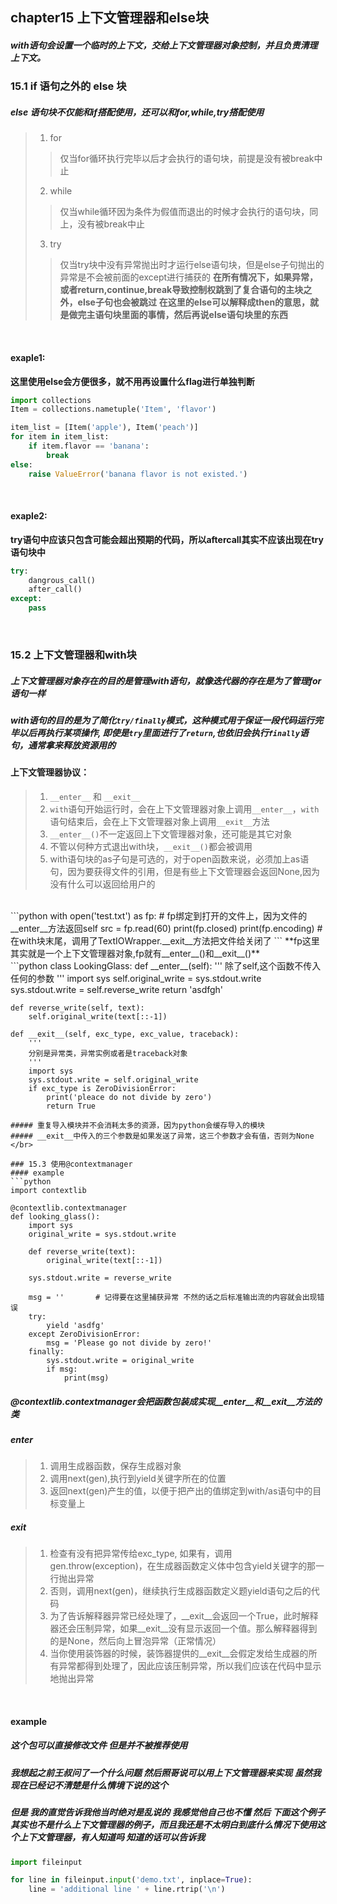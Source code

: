 ## chapter15 上下文管理器和else块

##### with语句会设置一个临时的上下文，交给上下文管理器对象控制，并且负责清理上下文。

### 15.1 if 语句之外的 else 块
##### else 语句块不仅能和if搭配使用，还可以和for,while,try搭配使用
> 1. for
>> 仅当for循环执行完毕以后才会执行的语句块，前提是没有被break中止
> 2. while
>> 仅当while循环因为条件为假值而退出的时候才会执行的语句块，同上，没有被break中止
> 3. try
>> 仅当try块中没有异常抛出时才运行else语句块，但是else子句抛出的异常是不会被前面的except进行捕获的
**在所有情况下，如果异常，或者return,continue,break导致控制权跳到了复合语句的主块之外，else子句也会被跳过**
**在这里的else可以解释成then的意思，就是做完主语句块里面的事情，然后再说else语句块里的东西**
</br>

#### exaple1:
**这里使用else会方便很多，就不用再设置什么flag进行单独判断**
```python
import collections
Item = collections.nametuple('Item', 'flavor')

item_list = [Item('apple'), Item('peach')]
for item in item_list:
    if item.flavor == 'banana':
        break
else:
    raise ValueError('banana flavor is not existed.')
```
</br>

#### exaple2:
**try语句中应该只包含可能会超出预期的代码，所以aftercall其实不应该出现在try语句块中**
```python
try:
    dangrous_call()
    after_call()
except:
    pass
```
</br>

### 15.2 上下文管理器和with块
##### 上下文管理器对象存在的目的是管理with语句，就像迭代器的存在是为了管理for语句一样
##### with语句的目的是为了简化`try/finally`模式，这种模式用于保证一段代码运行完毕以后再执行某项操作, 即使是`try`里面进行了`return`,也依旧会执行`finally`语句，通常拿来释放资源用的

#### 上下文管理器协议：
> 1. `__enter__` 和 `__exit__`
> 2. `with`语句开始运行时，会在上下文管理器对象上调用`__enter__`，`with`语句结束后，会在上下文管理器对象上调用`__exit__`方法
> 3. `__enter__()`不一定返回上下文管理器对象，还可能是其它对象
> 4. 不管以何种方式退出with块，`__exit__()`都会被调用
> 5. with语句块的as子句是可选的，对于open函数来说，必须加上as语句，因为要获得文件的引用，但是有些上下文管理器会返回None,因为没有什么可以返回给用户的
</br>
```python
with open('test.txt') as fp:       # fp绑定到打开的文件上，因为文件的__enter__方法返回self
    src = fp.read(60)
print(fp.closed)
print(fp.encoding)                 # 在with块末尾，调用了TextIOWrapper.__exit__方法把文件给关闭了
```
**fp这里其实就是一个上下文管理器对象,fp就有__enter__()和__exit__()**
</br>
```python
class LookingGlass:
    def __enter__(self):
        '''
        除了self,这个函数不传入任何的参数
        '''
        import sys
        self.original_write = sys.stdout.write
        sys.stdout.write = self.reverse_write
        return 'asdfgh'

    def reverse_write(self, text):
        self.original_write(text[::-1])

    def __exit__(self, exc_type, exc_value, traceback):
        '''
        分别是异常类，异常实例或者是traceback对象
        '''
        import sys
        sys.stdout.write = self.original_write
        if exc_type is ZeroDivisionError:
            print('pleace do not divide by zero')
            return True
```
##### 重复导入模块并不会消耗太多的资源，因为python会缓存导入的模块
##### __exit__中传入的三个参数是如果发送了异常，这三个参数才会有值，否则为None
</br>

### 15.3 使用@contextmanager
#### example
```python
import contextlib

@contextlib.contextmanager
def looking_glass():
    import sys
    original_write = sys.stdout.write

    def reverse_write(text):
        original_write(text[::-1])
    
    sys.stdout.write = reverse_write
    
    msg = ''       # 记得要在这里捕获异常 不然的话之后标准输出流的内容就会出现错误
    try:
        yield 'asdfg'
    except ZeroDivisionError:
        msg = 'Please go not divide by zero!'
    finally:
        sys.stdout.write = original_write
        if msg:
            print(msg)
```
##### @contextlib.contextmanager会把函数包装成实现__enter__和__exit__方法的类
##### __enter__
> 1. 调用生成器函数，保存生成器对象
> 2. 调用next(gen),执行到yield关键字所在的位置
> 3. 返回next(gen)产生的值，以便于把产出的值绑定到with/as语句中的目标变量上
##### __exit__
> 1. 检查有没有把异常传给exc_type, 如果有，调用gen.throw(exception)，在生成器函数定义体中包含yield关键字的那一行抛出异常
> 2. 否则，调用next(gen)，继续执行生成器函数定义题yield语句之后的代码
> 3. 为了告诉解释器异常已经处理了，__exit__会返回一个True，此时解释器还会压制异常，如果__exit__没有显示返回一个值。那么解释器得到的是None，然后向上冒泡异常（正常情况）
> 4. 当你使用装饰器的时候，装饰器提供的__exit__会假定发给生成器的所有异常都得到处理了，因此应该压制异常，所以我们应该在代码中显示地抛出异常
</br>

#### example
##### 这个包可以直接修改文件 但是并不被推荐使用
##### 我想起之前王叔问了一个什么问题 然后照哥说可以用上下文管理器来实现 虽然我现在已经记不清楚是什么情境下说的这个
##### 但是 我的直觉告诉我他当时绝对是乱说的 我感觉他自己也不懂 然后 下面这个例子其实也不是什么上下文管理器的例子，而且我还是不太明白到底什么情况下使用这个上下文管理器，有人知道吗 知道的话可以告诉我
```python
import fileinput

for line in fileinput.input('demo.txt', inplace=True):
    line = 'additional line ' + line.rtrip('\n')
```